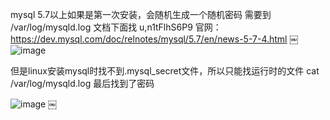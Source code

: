 mysql 5.7以上如果是第一次安装，会随机生成一个随机密码
需要到 /var/log/mysqld.log 文档下面找  u,n1tFlhS6P9 
官网： https://dev.mysql.com/doc/relnotes/mysql/5.7/en/news-5-7-4.html
￼
![image](https://user-images.githubusercontent.com/17681925/49204405-bd5fcd00-f3e6-11e8-8379-01ee30c35a31.png)

但是linux安装mysql时找不到.mysql_secret文件，所以只能找运行时的文件
cat /var/log/mysqld.log 最后找到了密码

![image](https://user-images.githubusercontent.com/17681925/49204430-d10b3380-f3e6-11e8-8822-0de64621cf4b.png)
￼